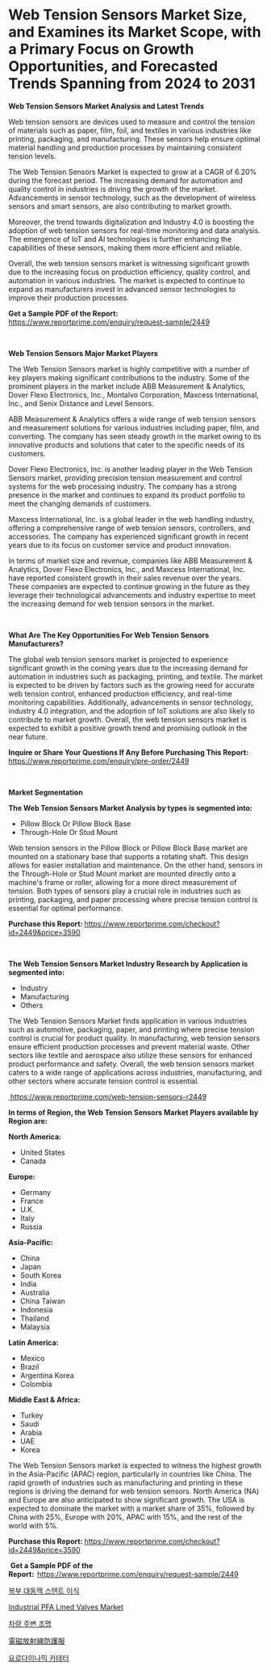 <p><h1>Web Tension Sensors Market Size, and Examines its Market Scope, with a Primary Focus on Growth Opportunities, and Forecasted Trends Spanning from 2024 to 2031</h1></p><p><strong>Web Tension Sensors Market Analysis and Latest Trends</strong></p>
<p><p>Web tension sensors are devices used to measure and control the tension of materials such as paper, film, foil, and textiles in various industries like printing, packaging, and manufacturing. These sensors help ensure optimal material handling and production processes by maintaining consistent tension levels.</p><p>The Web Tension Sensors Market is expected to grow at a CAGR of 6.20% during the forecast period. The increasing demand for automation and quality control in industries is driving the growth of the market. Advancements in sensor technology, such as the development of wireless sensors and smart sensors, are also contributing to market growth.</p><p>Moreover, the trend towards digitalization and Industry 4.0 is boosting the adoption of web tension sensors for real-time monitoring and data analysis. The emergence of IoT and AI technologies is further enhancing the capabilities of these sensors, making them more efficient and reliable.</p><p>Overall, the web tension sensors market is witnessing significant growth due to the increasing focus on production efficiency, quality control, and automation in various industries. The market is expected to continue to expand as manufacturers invest in advanced sensor technologies to improve their production processes.</p></p>
<p><strong>Get a Sample PDF of the Report:&nbsp;</strong> <a href="https://www.reportprime.com/enquiry/request-sample/2449">https://www.reportprime.com/enquiry/request-sample/2449</a></p>
<p>&nbsp;</p>
<p><strong>Web Tension Sensors Major Market Players</strong></p>
<p><p>The Web Tension Sensors market is highly competitive with a number of key players making significant contributions to the industry. Some of the prominent players in the market include ABB Measurement & Analytics, Dover Flexo Electronics, Inc., Montalvo Corporation, Maxcess International, Inc., and Senix Distance and Level Sensors.</p><p>ABB Measurement & Analytics offers a wide range of web tension sensors and measurement solutions for various industries including paper, film, and converting. The company has seen steady growth in the market owing to its innovative products and solutions that cater to the specific needs of its customers.</p><p>Dover Flexo Electronics, Inc. is another leading player in the Web Tension Sensors market, providing precision tension measurement and control systems for the web processing industry. The company has a strong presence in the market and continues to expand its product portfolio to meet the changing demands of customers.</p><p>Maxcess International, Inc. is a global leader in the web handling industry, offering a comprehensive range of web tension sensors, controllers, and accessories. The company has experienced significant growth in recent years due to its focus on customer service and product innovation.</p><p>In terms of market size and revenue, companies like ABB Measurement & Analytics, Dover Flexo Electronics, Inc., and Maxcess International, Inc. have reported consistent growth in their sales revenue over the years. These companies are expected to continue growing in the future as they leverage their technological advancements and industry expertise to meet the increasing demand for web tension sensors in the market.</p></p>
<p>&nbsp;</p>
<p><strong>What Are The Key Opportunities For Web Tension Sensors Manufacturers?</strong></p>
<p><p>The global web tension sensors market is projected to experience significant growth in the coming years due to the increasing demand for automation in industries such as packaging, printing, and textile. The market is expected to be driven by factors such as the growing need for accurate web tension control, enhanced production efficiency, and real-time monitoring capabilities. Additionally, advancements in sensor technology, industry 4.0 integration, and the adoption of IoT solutions are also likely to contribute to market growth. Overall, the web tension sensors market is expected to exhibit a positive growth trend and promising outlook in the near future.</p></p>
<p><strong>Inquire or Share Your Questions If Any Before Purchasing This Report:</strong> <a href="https://www.reportprime.com/enquiry/pre-order/2449">https://www.reportprime.com/enquiry/pre-order/2449</a></p>
<p>&nbsp;</p>
<p><strong>Market Segmentation</strong></p>
<p><strong>The Web Tension Sensors Market Analysis by types is segmented into:</strong></p>
<p><ul><li>Pillow Block Or Pillow Block Base</li><li>Through-Hole Or Stud Mount</li></ul></p>
<p><p>Web tension sensors in the Pillow Block or Pillow Block Base market are mounted on a stationary base that supports a rotating shaft. This design allows for easier installation and maintenance. On the other hand, sensors in the Through-Hole or Stud Mount market are mounted directly onto a machine's frame or roller, allowing for a more direct measurement of tension. Both types of sensors play a crucial role in industries such as printing, packaging, and paper processing where precise tension control is essential for optimal performance.</p></p>
<p><strong>Purchase this Report:&nbsp;</strong><a href="https://www.reportprime.com/checkout?id=2449&price=3590">https://www.reportprime.com/checkout?id=2449&price=3590</a></p>
<p>&nbsp;</p>
<p><strong>The Web Tension Sensors Market Industry Research by Application is segmented into:</strong></p>
<p><ul><li>Industry</li><li>Manufacturing</li><li>Others</li></ul></p>
<p><p>The Web Tension Sensors Market finds application in various industries such as automotive, packaging, paper, and printing where precise tension control is crucial for product quality. In manufacturing, web tension sensors ensure efficient production processes and prevent material waste. Other sectors like textile and aerospace also utilize these sensors for enhanced product performance and safety. Overall, the web tension sensors market caters to a wide range of applications across industries, manufacturing, and other sectors where accurate tension control is essential.</p></p>
<p><a href="https://www.reportprime.com/web-tension-sensors-r2449">&nbsp;https://www.reportprime.com/web-tension-sensors-r2449</a></p>
<p><strong>In terms of Region, the Web Tension Sensors Market Players available by Region are:</strong></p>
<p>
    <p> <strong> North America: </strong>
        <ul>
            <li>United States</li>
            <li>Canada</li>
        </ul>
        </p> 
    <p> <strong> Europe: </strong>
        <ul>
            <li>Germany</li>
            <li>France</li>
            <li>U.K.</li>
            <li>Italy</li>
            <li>Russia</li>
        </ul>
        </p> 
    <p> <strong> Asia-Pacific: </strong>
        <ul>
            <li>China</li>
            <li>Japan</li>
            <li>South Korea</li>
            <li>India</li>
            <li>Australia</li>
            <li>China Taiwan</li>
            <li>Indonesia</li>
            <li>Thailand</li>
            <li>Malaysia</li>
        </ul>
        </p> 
    <p> <strong> Latin America: </strong>
        <ul>
            <li>Mexico</li>
            <li>Brazil</li>
            <li>Argentina Korea</li>
            <li>Colombia</li>
        </ul>
        </p> 
    <p> <strong> Middle East & Africa: </strong>
        <ul>
            <li>Turkey</li>
            <li>Saudi</li>
            <li>Arabia</li>
            <li>UAE</li>
            <li>Korea</li>
        </ul>
    </p>
    </p>
<p><p>The Web Tension Sensors market is expected to witness the highest growth in the Asia-Pacific (APAC) region, particularly in countries like China. The rapid growth of industries such as manufacturing and printing in these regions is driving the demand for web tension sensors. North America (NA) and Europe are also anticipated to show significant growth. The USA is expected to dominate the market with a market share of 35%, followed by China with 25%, Europe with 20%, APAC with 15%, and the rest of the world with 5%.</p></p>
<p><strong>Purchase this Report: </strong><a href="https://www.reportprime.com/checkout?id=2449&price=3590">https://www.reportprime.com/checkout?id=2449&price=3590</a></p>
<p>&nbsp;<strong>Get a Sample PDF of the Report:&nbsp;&nbsp;</strong><a href="https://www.reportprime.com/enquiry/request-sample/2449">https://www.reportprime.com/enquiry/request-sample/2449</a></p>
<p><strong></strong></p>
<p><p><a href="https://github.com/vanessagrant665567/Market-Research-Report-List-1/blob/main/144738629321.md">복부 대동맥 스텐트 이식</a></p><p><a href="https://medium.com/@addiehirthe20/an-in-depth-analysis-of-the-global-industrial-pfa-lined-valves-market-scope-and-its-rapid-growing-c93045422fbb">Industrial PFA Lined Valves Market</a></p><p><a href="https://medium.com/@darrellacocha676/%EC%B0%A8%EB%9F%89-%EC%A3%BC%EB%B3%80-%EC%A1%B0%EB%AA%85-%EC%8B%9C%EC%9E%A5-%EC%A0%84%EB%A7%9D-2024%EB%85%84%EB%B6%80%ED%84%B0-2031%EB%85%84%EA%B9%8C%EC%A7%80%EC%9D%98-%EC%99%84%EC%A0%84%ED%95%9C-%EC%82%B0%EC%97%85-%EB%B6%84%EC%84%9D-f7f37cc8ff40">차량 주변 조명</a></p><p><a href="https://github.com/AhmadMann1950/Market-Research-Report-List-1/blob/main/685735223966.md">電磁放射線防護服</a></p><p><a href="https://github.com/raap8632/Market-Research-Report-List-2/blob/main/529808729319.md">요로다이나믹 카테터</a></p></p>
